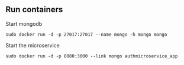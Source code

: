 ## Run containers

Start mongodb

```
sudo docker run -d -p 27017:27017 --name mongo -h mongo mongo
```

Start the microservice

```
sudo docker run -d -p 8080:3000 --link mongo authmicroservice_app
```
